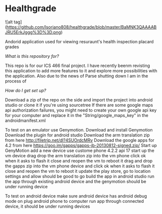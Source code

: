 # Healthgrade
![alt tag] (https://github.com/lsoriano808/healthgrade/blob/master/BaMNK3QAAAABJRU5ErkJggg%3D%3D.png)



Andorid application used for viewing resuraunt's health inspection placard grades

_What is this repository for?_ 

This repo is for our ICS 466 final project. I have recently beenm revisting this application to add more features to it and explore more possibilities with the application. Also due to the news of Parse shutting down I am in the process of 

_How do I get set up?_

Download a zip of the repo on the side and import the project into android studio or clone it if you're using sourcetree If there are some google maps api authorization failures, you might need to create your own google api key for your computer and replace it in the "String/google_maps_key" in the androidmanifest.xml

To test on an emulator use Genymotion. Download and install Genymotion Download the plugin for android studio Download the arm translation zip from here http://filetrip.net/dl?4SUOrdcMRv Download the google apps for 4.2 from here https://goo.im/gapps/gapps-jb-20130812-signed.zip/ Start up GenyMotion add a new device use custome phone 4.2.2 api 17 start up the vm device drag drop the arm translation zip into the vm phone click ok when it asks to flash it close and reopen the vm to reboot it drag and drop the gapps zip into the vm phone device and click ok when it asks to flash it close and reopen the vm to reboot it update the play store, go to location settings and allow should be good to go build the app in android studio run the app through existing android device and the genymotion should be under running device

To test on android device make sure android device has android debug mode on plug android phone to computer run app through connected device, it should be under running devices

